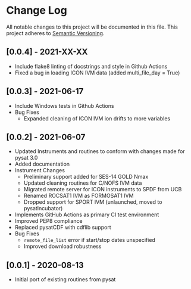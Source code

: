 # Change Log
All notable changes to this project will be documented in this file.
This project adheres to [Semantic Versioning](https://semver.org/).

## [0.0.4] - 2021-XX-XX
* Include flake8 linting of docstrings and style in Github Actions
* Fixed a bug in loading ICON IVM data (added multi_file_day = True)

## [0.0.3] - 2021-06-17
* Include Windows tests in Github Actions
* Bug Fixes
  * Expanded cleaning of ICON IVM ion drifts to more variables

## [0.0.2] - 2021-06-07
* Updated Instruments and routines to conform with changes made for pysat 3.0
* Added documentation
* Instrument Changes
  * Preliminary support added for SES-14 GOLD Nmax
  * Updated cleaning routines for C/NOFS IVM data
  * Migrated remote server for ICON instruments to SPDF from UCB
  * Renamed ROCSAT1 IVM as FORMOSAT1 IVM
  * Dropped support for SPORT IVM (unlaunched, moved to pysatIncubator)
* Implements GitHub Actions as primary CI test environment
* Improved PEP8 compliance
* Replaced pysatCDF with cdflib support
* Bug Fixes
  * `remote_file_list` error if start/stop dates unspecified
  * Improved download robustness

## [0.0.1] - 2020-08-13
* Initial port of existing routines from pysat
